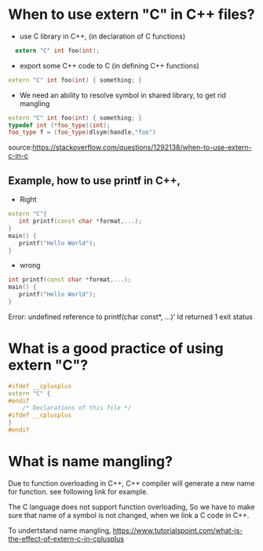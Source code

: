 # When to use extern "C" in C++ files?
- use C library in C++, (in declaration of C functions)
```c
  extern "C" int foo(int);
```
- export some C++ code to C (in defining C++ functions)
```cpp
extern "C" int foo(int) { something; }
```
- We need an ability to resolve symbol in shared library, to get rid mangling
```cpp
extern "C" int foo(int) { something; }
typedef int (*foo_type)(int);
foo_type f = (foo_type)dlsym(handle,"foo")
```
source:https://stackoverflow.com/questions/1292138/when-to-use-extern-c-in-c

## Example, how to use printf in C++,

- Right

```cpp
extern "C"{
   int printf(const char *format,...);
}
main() {
   printf("Hello World");
}
```
- wrong
```cpp
int printf(const char *format,...);
main() {
   printf("Hello World");
}
```
Error: undefined reference to printf(char const*, ...)' ld returned 1 exit status

# What is a good practice of using extern "C"?
```cpp
#ifdef __cplusplus  
extern "C" { 
#endif 
    /* Declarations of this file */
#ifdef __cplusplus 
} 
#endif 
```
# What is name mangling?
Due to function overloading in C++, C++ compiler will generate a new name for function. 
see following link for example.

The C language does not support function overloading, So we have to make sure that name of a symbol is not changed, when we link a C code in C++.

To undertstand name mangling, https://www.tutorialspoint.com/what-is-the-effect-of-extern-c-in-cplusplus

